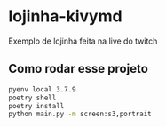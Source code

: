 # lojinha-kivymd
Exemplo de lojinha feita na live do twitch


## Como rodar esse projeto

```bash
pyenv local 3.7.9
poetry shell
poetry install
python main.py -m screen:s3,portrait
```
